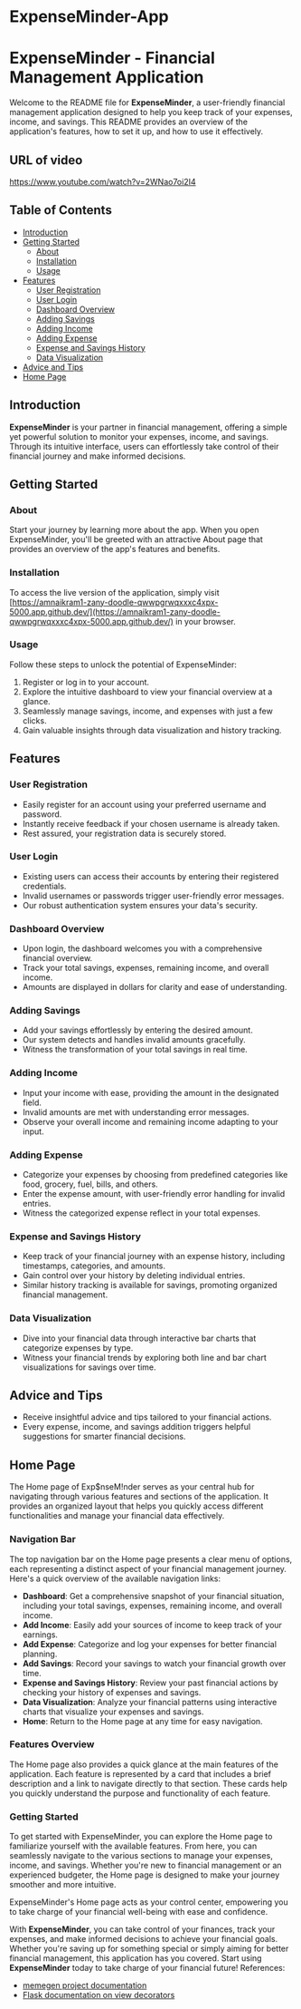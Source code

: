 # ExpenseMinder-App
# ExpenseMinder - Financial Management Application

Welcome to the README file for **ExpenseMinder**, a user-friendly financial management application designed to help you keep track of your expenses, income, and savings. This README provides an overview of the application's features, how to set it up, and how to use it effectively.

## URL of video
https://www.youtube.com/watch?v=2WNao7oi2I4

## Table of Contents

- [Introduction](#introduction)
- [Getting Started](#getting-started)
  - [About](#about)
  - [Installation](#installation)
  - [Usage](#usage)
- [Features](#features)
  - [User Registration](#user-registration)
  - [User Login](#user-login)
  - [Dashboard Overview](#dashboard-overview)
  - [Adding Savings](#adding-savings)
  - [Adding Income](#adding-income)
  - [Adding Expense](#adding-expense)
  - [Expense and Savings History](#expense-and-savings-history)
  - [Data Visualization](#data-visualization)
- [Advice and Tips](#advice-and-tips)
- [Home Page](#home-page)

## Introduction

**ExpenseMinder** is your partner in financial management, offering a simple yet powerful solution to monitor your expenses, income, and savings. Through its intuitive interface, users can effortlessly take control of their financial journey and make informed decisions.

## Getting Started

### About

Start your journey by learning more about the app. When you open ExpenseMinder, you'll be greeted with an attractive About page that provides an overview of the app's features and benefits.

### Installation

To access the live version of the application, simply visit [https://amnaikram1-zany-doodle-qwwpgrwqxxxc4xpx-5000.app.github.dev/](https://amnaikram1-zany-doodle-qwwpgrwqxxxc4xpx-5000.app.github.dev/) in your browser.

### Usage

Follow these steps to unlock the potential of ExpenseMinder:

1. Register or log in to your account.
2. Explore the intuitive dashboard to view your financial overview at a glance.
3. Seamlessly manage savings, income, and expenses with just a few clicks.
4. Gain valuable insights through data visualization and history tracking.

## Features

### User Registration

- Easily register for an account using your preferred username and password.
- Instantly receive feedback if your chosen username is already taken.
- Rest assured, your registration data is securely stored.

### User Login

- Existing users can access their accounts by entering their registered credentials.
- Invalid usernames or passwords trigger user-friendly error messages.
- Our robust authentication system ensures your data's security.

### Dashboard Overview

- Upon login, the dashboard welcomes you with a comprehensive financial overview.
- Track your total savings, expenses, remaining income, and overall income.
- Amounts are displayed in dollars for clarity and ease of understanding.

### Adding Savings

- Add your savings effortlessly by entering the desired amount.
- Our system detects and handles invalid amounts gracefully.
- Witness the transformation of your total savings in real time.

### Adding Income

- Input your income with ease, providing the amount in the designated field.
- Invalid amounts are met with understanding error messages.
- Observe your overall income and remaining income adapting to your input.

### Adding Expense

- Categorize your expenses by choosing from predefined categories like food, grocery, fuel, bills, and others.
- Enter the expense amount, with user-friendly error handling for invalid entries.
- Witness the categorized expense reflect in your total expenses.

### Expense and Savings History

- Keep track of your financial journey with an expense history, including timestamps, categories, and amounts.
- Gain control over your history by deleting individual entries.
- Similar history tracking is available for savings, promoting organized financial management.

### Data Visualization

- Dive into your financial data through interactive bar charts that categorize expenses by type.
- Witness your financial trends by exploring both line and bar chart visualizations for savings over time.

## Advice and Tips

- Receive insightful advice and tips tailored to your financial actions.
- Every expense, income, and savings addition triggers helpful suggestions for smarter financial decisions.

## Home Page

The Home page of Exp$nseM!nder serves as your central hub for navigating through various features and sections of the application. It provides an organized layout that helps you quickly access different functionalities and manage your financial data effectively.

### Navigation Bar

The top navigation bar on the Home page presents a clear menu of options, each representing a distinct aspect of your financial management journey. Here's a quick overview of the available navigation links:

- **Dashboard**: Get a comprehensive snapshot of your financial situation, including your total savings, expenses, remaining income, and overall income.
- **Add Income**: Easily add your sources of income to keep track of your earnings.
- **Add Expense**: Categorize and log your expenses for better financial planning.
- **Add Savings**: Record your savings to watch your financial growth over time.
- **Expense and Savings History**: Review your past financial actions by checking your history of expenses and savings.
- **Data Visualization**: Analyze your financial patterns using interactive charts that visualize your expenses and savings.
- **Home**: Return to the Home page at any time for easy navigation.

### Features Overview

The Home page also provides a quick glance at the main features of the application. Each feature is represented by a card that includes a brief description and a link to navigate directly to that section. These cards help you quickly understand the purpose and functionality of each feature.

### Getting Started

To get started with ExpenseMinder, you can explore the Home page to familiarize yourself with the available features. From here, you can seamlessly navigate to the various sections to manage your expenses, income, and savings. Whether you're new to financial management or an experienced budgeter, the Home page is designed to make your journey smoother and more intuitive.

ExpenseMinder's Home page acts as your control center, empowering you to take charge of your financial well-being with ease and confidence.


With **ExpenseMinder**, you can take control of your finances, track your expenses, and make informed decisions to achieve your financial goals. Whether you're saving up for something special or simply aiming for better financial management, this application has you covered. Start using **ExpenseMinder** today to take charge of your financial future!
References:

- [memegen project documentation](https://github.com/jacebrowning/memegen#special-characters)
- [Flask documentation on view decorators](http://flask.pocoo.org/docs/0.12/patterns/viewdecorators/)
